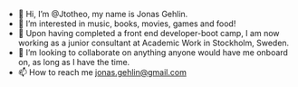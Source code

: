 - 👋 Hi, I’m @Jtotheo, my name is Jonas Gehlin.
- 👀 I’m interested in music, books, movies, games and food!
- 🌱 Upon having completed a front end developer-boot camp, I am now working as a junior consultant at Academic Work in Stockholm, Sweden.
- 💞️ I’m looking to collaborate on anything anyone would have me onboard on, as long as I have the time.
- 📫 How to reach me jonas.gehlin@gmail.com

<!---
Jtotheo/Jtotheo is a ✨ special ✨ repository because its `README.md` (this file) appears on your GitHub profile.
You can click the Preview link to take a look at your changes.
--->
